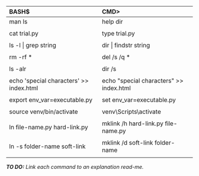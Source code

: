 | BASH$ | CMD> |
| :--- | :--- |
| man ls | help dir |
| | |
| cat trial.py | type trial.py |
| | |
| ls -l &#124; grep string | dir &#124; findstr string
| | |
| rm -rf * | del /s /q * |
| | |
| ls -alr | dir /s |
| | |
| echo 'special characters' >> index.html | echo "special characters" >> index.html |
| | |
| export env_var=executable.py | set env_var=executable.py
| | |
| source venv/bin/activate | venv\Scripts\activate |
| | |
| ln file-name.py hard-link.py | mklink /h hard-link.py file-name.py
| | |
| ln -s folder-name soft-link | mklink /d soft-link folder-name
| | |

***TO DO:***
*Link each command to an explanation read-me.*